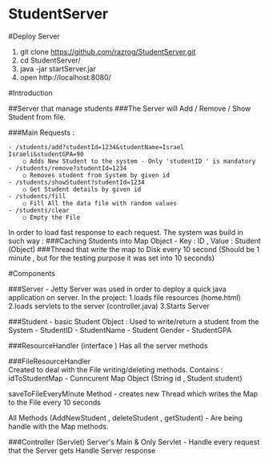 # StudentServer


#Deploy Server

1. git clone https://github.com/razrog/StudentServer.git
2. cd StudentServer/ 
3. java -jar startServer.jar 
3. open http://localhost:8080/ 

#Introduction 

##Server that manage students
###The Server will Add / Remove / Show  Student from file. 

###Main Requests : 

	- /students/add?studentId=1234&studentName=Israel Israeli&studentGPA=90 
		○ Adds New Student to the system - Only 'studentID ' is mandatory
	- /students/remove?studentId=1234
		○ Removes student from System by given id
	- /students/showStudent?studentId=1234
		○ Get Student details by given id
	- /students/fill 
		○ Fill All the data file with random values
	- /students/clear
		○ Empty the File
	

In order to load fast response to each request. The system was build in such way : 
	###Caching Students into Map Object  - Key : ID , Value : Student (Object) 
	###Thread that write the map to Disk every 10 second (Should be 1 minute , but for the testing purpose it was set into 10 seconds)


#Components

###Server  -  Jetty Server was used in order to deploy a quick java application on server. 
In the project:
	1.loads file resources (home.html)
	2.loads servlets to the server (controller.java) 
	3.Starts Server 
	
###Student - basic Student Object :
Used to write/return a student from the System
	- StudentID
	- StudentName
	- Student Gender
	- StudentGPA

###ResourceHandler (interface ) 
Has all the server methods 

###FileResourceHandler  
Created to deal with the File writing/deleting methods. 
Contains : idToStudentMap - Cunncurent Map Object (String id , Student student)

saveToFileEveryMinute  Method - creates new Thread which writes the Map to the File every 10 seconds

All Methods (AddNewStudent , deleteStudent , getStudent) - Are being handle with the Map methods.  


###Controller (Servlet) 
Server's Main & Only Servlet
	- Handle every request that the Server gets 
Handle Server response
